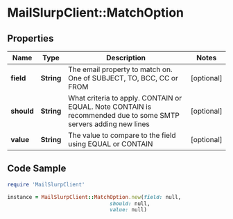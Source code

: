 # MailSlurpClient::MatchOption

## Properties

Name | Type | Description | Notes
------------ | ------------- | ------------- | -------------
**field** | **String** | The email property to match on. One of SUBJECT, TO, BCC, CC or FROM | [optional] 
**should** | **String** | What criteria to apply. CONTAIN or EQUAL. Note CONTAIN is recommended due to some SMTP servers adding new lines | [optional] 
**value** | **String** | The value to compare to the field using EQUAL or CONTAIN | [optional] 

## Code Sample

```ruby
require 'MailSlurpClient'

instance = MailSlurpClient::MatchOption.new(field: null,
                                 should: null,
                                 value: null)
```


